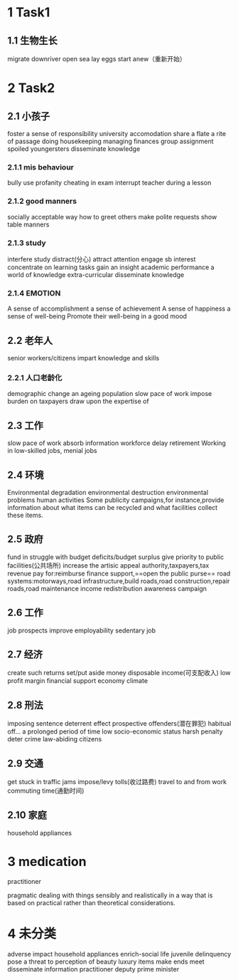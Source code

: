 # 1 Task1
## 1.1 生物生长
migrate downriver
open sea
lay eggs
start anew（重新开始）

# 2 Task2
## 2.1 小孩子
foster a sense of responsibility
university accomodation
share a flate
a rite of passage
doing housekeeping 
managing finances
group assignment
spoiled youngersters
disseminate knowledge

### 2.1.1 mis behaviour
bully
use profanity
cheating in exam
interrupt teacher during a lesson

### 2.1.2 good manners
socially acceptable way
how to greet others
make polite requests
show table manners

### 2.1.3 study
interfere study
distract(分心)
attract attention
engage sb interest
concentrate on learning tasks
gain an insight
academic performance
a world of knowledge
extra-curricular
disseminate knowledge

### 2.1.4 EMOTION
A sense of accomplishment
a sense of achievement 
A sense of happiness
a sense of well-being
Promote their well-being
in a good mood

## 2.2 老年人
senior workers/citizens
impart knowledge and skills

### 2.2.1 人口老龄化
demographic change
an ageing population
slow pace of work
impose burden on taxpayers
draw upon the expertise of

## 2.3 工作
slow pace of work
absorb information
workforce
delay retirement
Working in low-skilled jobs, menial jobs

## 2.4 环境
Environmental degradation
environmental destruction
environmental problems
human activities
Some publicity campaigns,for instance,provide information about what items can be recycled and what facilities collect these items.

## 2.5 政府
fund in
struggle with budget deficits/budget surplus
give priority to 
public  facilities(公共场所)
increase the artisic appeal
authority,taxpayers,tax revenue
pay for:reimburse finance support,==open the public purse==
road systems:motorways,road infrastructure,build roads,road construction,repair roads,road maintenance
income redistribution
awareness campaign

## 2.6 工作
job prospects
improve employability
sedentary job


## 2.7 经济
create such returns
set/put aside money
disposable income(可支配收入)
low profit margin
financial support
economy climate

## 2.8 刑法
imposing sentence
deterrent effect
prospective offenders(潜在罪犯)
habitual off...
a prolonged period of time
low socio-economic status
harsh penalty
deter crime
law-abiding citizens

## 2.9 交通
get stuck in traffic jams
impose/levy tolls(收过路费)
travel to and from work
commuting time(通勤时间)

## 2.10 家庭
household appliances


# 3 medication
practitioner

pragmatic
dealing with things sensibly and realistically in a way that is based on practical rather than theoretical considerations.
# 4 未分类
adverse impact
household appliances
enrich-social life
juvenile delinquency
pose a threat to
perception of beauty
luxury items
make ends meet
disseminate information
practitioner
deputy prime minister